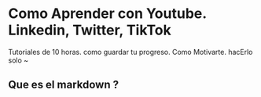 # Como Aprender con Youtube. Linkedin, Twitter, TikTok

Tutoriales de 10 horas.
como guardar tu progreso.
Como Motivarte.
	hacErlo solo
	~


## Que es el markdown ?
